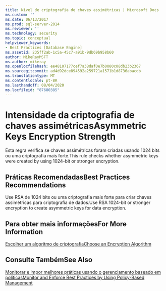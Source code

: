 ```yaml
---
title: Nível de criptografia de chaves assimétricas | Microsoft Docs
ms.custom: ''
ms.date: 06/13/2017
ms.prod: sql-server-2014
ms.reviewer: ''
ms.technology: security
ms.topic: conceptual
helpviewer_keywords:
- Best Practices [Database Engine]
ms.assetid: 235ff2ab-1c5a-45c7-a91b-9db69b958b60
author: MikeRayMSFT
ms.author: mikeray
ms.openlocfilehash: ee48107177cef7a38daf0e7b0080c08db23b2367
ms.sourcegitcommit: ad4d92dce894592a259721a1571b1d8736abacdb
ms.translationtype: MT
ms.contentlocale: pt-BR
ms.lasthandoff: 08/04/2020
ms.locfileid: "87680385"
---
```

# <a name="asymmetric-keys-encryption-strength"></a><span data-ttu-id="7323a-102">Intensidade da criptografia de chaves assimétricas</span><span class="sxs-lookup"><span data-stu-id="7323a-102">Asymmetric Keys Encryption Strength</span></span>
  <span data-ttu-id="7323a-103">Esta regra verifica se chaves assimétricas foram criadas usando 1024 bits ou uma criptografia mais forte.</span><span class="sxs-lookup"><span data-stu-id="7323a-103">This rule checks whether asymmetric keys were created by using 1024-bit or stronger encryption.</span></span>  
  
## <a name="best-practices-recommendations"></a><span data-ttu-id="7323a-104">Práticas Recomendadas</span><span class="sxs-lookup"><span data-stu-id="7323a-104">Best Practices Recommendations</span></span>  
 <span data-ttu-id="7323a-105">Use RSA de 1024 bits ou uma criptografia mais forte para criar chaves assimétricas para criptografia de dados.</span><span class="sxs-lookup"><span data-stu-id="7323a-105">Use RSA 1024-bit or stronger encryption to create asymmetric keys for data encryption.</span></span>  
  
## <a name="for-more-information"></a><span data-ttu-id="7323a-106">Para obter mais informações</span><span class="sxs-lookup"><span data-stu-id="7323a-106">For More Information</span></span>  
 [<span data-ttu-id="7323a-107">Escolher um algoritmo de criptografia</span><span class="sxs-lookup"><span data-stu-id="7323a-107">Choose an Encryption Algorithm</span></span>](../security/encryption/choose-an-encryption-algorithm.md)  
  
## <a name="see-also"></a><span data-ttu-id="7323a-108">Consulte Também</span><span class="sxs-lookup"><span data-stu-id="7323a-108">See Also</span></span>  
 [<span data-ttu-id="7323a-109">Monitorar e impor melhores práticas usando o gerenciamento baseado em políticas</span><span class="sxs-lookup"><span data-stu-id="7323a-109">Monitor and Enforce Best Practices by Using Policy-Based Management</span></span>](monitor-and-enforce-best-practices-by-using-policy-based-management.md)  
  
  
